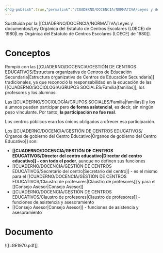 ```yaml
---
{"dg-publish":true,"permalink":"/CUADERNO/DOCENCIA/NORMATIVA/Leyes y documentos/Ley General de la Educación (LGE) de 1970/"}
---
```


Sustituida por la [[CUADERNO/DOCENCIA/NORMATIVA/Leyes y documentos/Ley Orgánica del Estatuto de Centros Escolares (LOECE) de 1980\|Ley Orgánica del Estatuto de Centros Escolares (LOECE) de 1980]].
# Conceptos
Rompió con las [[CUADERNO/DOCENCIA/GESTIÓN DE CENTROS EDUCATIVOS/Estructura organizativa de Centros de Educación Secundaria\|Estructura organizativa de Centros de Educación Secundaria]] tradicionales, ya que reconoció la responsabilidad en la educación de las [[CUADERNO/SOCIOLOGÍA/GRUPOS SOCIALES/Familia\|familias]], los profesores y los alumnos.

Las [[CUADERNO/SOCIOLOGÍA/GRUPOS SOCIALES/Familia\|familias]] y los alumnos pueden participar pero **de forma asistencial**, es decir, sin ningún peso vinculante. Por tanto, **la participación no fue real**.

Los centros públicos eran los únicos obligados a ofrecer esa participación.

Los [[CUADERNO/DOCENCIA/GESTIÓN DE CENTROS EDUCATIVOS/Órganos de gobierno del Centro Educativo\|Órganos de gobierno del Centro Educativo]] son:
- **[[CUADERNO/DOCENCIA/GESTIÓN DE CENTROS EDUCATIVOS/Director del centro educativo\|Director del centro educativo]] - con todo el poder**, aunque no definen sus funciones
- [[CUADERNO/DOCENCIA/GESTIÓN DE CENTROS EDUCATIVOS/Secretario del centro\|Secretario del centro]] - es el mismo para el [[CUADERNO/DOCENCIA/GESTIÓN DE CENTROS EDUCATIVOS/Claustro de profesores\|Claustro de profesores]] y para el [[Consejo Asesor\|Consejo Asesor]]
- [[CUADERNO/DOCENCIA/GESTIÓN DE CENTROS EDUCATIVOS/Claustro de profesores\|Claustro de profesores]] - funciones de asistencia y asesoramiento
- [[Consejo Asesor\|Consejo Asesor]] - funciones de asistencia y asesoramiento

# Documento
![[LGE1970.pdf]]